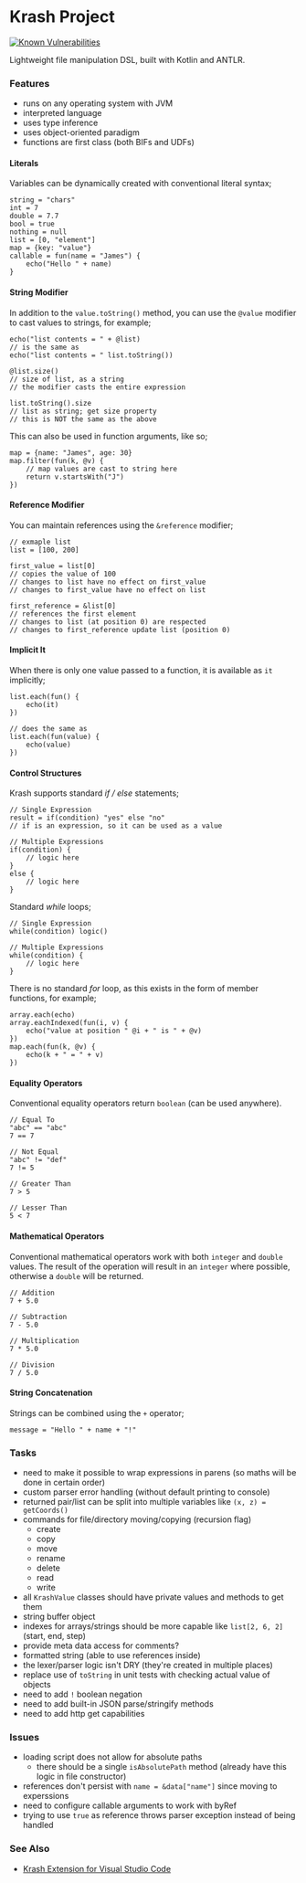 Krash Project
=============

[![Known Vulnerabilities](https://snyk.io//test/github/CraicOverflow89/Krash/badge.svg?targetFile=build.gradle)](https://snyk.io//test/github/CraicOverflow89/Krash?targetFile=build.gradle)

Lightweight file manipulation DSL, built with Kotlin and ANTLR.

### Features

 - runs on any operating system with JVM
 - interpreted language
 - uses type inference
 - uses object-oriented paradigm
 - functions are first class (both BIFs and UDFs)

#### Literals

Variables can be dynamically created with conventional literal syntax;

```
string = "chars"
int = 7
double = 7.7
bool = true
nothing = null
list = [0, "element"]
map = {key: "value"}
callable = fun(name = "James") {
    echo("Hello " + name)
}
```

#### String Modifier

In addition to the `value.toString()` method, you can use the `@value` modifier to cast values to strings, for example;

```
echo("list contents = " + @list)
// is the same as
echo("list contents = " list.toString())

@list.size()
// size of list, as a string
// the modifier casts the entire expression

list.toString().size
// list as string; get size property
// this is NOT the same as the above
```

This can also be used in function arguments, like so;

```
map = {name: "James", age: 30}
map.filter(fun(k, @v) {
    // map values are cast to string here
    return v.startsWith("J")
})
```

#### Reference Modifier

You can maintain references using the `&reference` modifier;

```
// exmaple list
list = [100, 200]

first_value = list[0]
// copies the value of 100
// changes to list have no effect on first_value
// changes to first_value have no effect on list

first_reference = &list[0]
// references the first element
// changes to list (at position 0) are respected
// changes to first_reference update list (position 0)
```

#### Implicit It

When there is only one value passed to a function, it is available as `it` implicitly;

```
list.each(fun() {
    echo(it)
})

// does the same as
list.each(fun(value) {
    echo(value)
})
```

#### Control Structures

Krash supports standard _if / else_ statements;

```
// Single Expression
result = if(condition) "yes" else "no"
// if is an expression, so it can be used as a value

// Multiple Expressions
if(condition) {
    // logic here
}
else {
    // logic here
}
```

Standard _while_ loops;

```
// Single Expression
while(condition) logic()

// Multiple Expressions
while(condition) {
    // logic here
}
```

There is no standard _for_ loop, as this exists in the form of member functions, for example;

```
array.each(echo)
array.eachIndexed(fun(i, v) {
    echo("value at position " @i + " is " + @v)
})
map.each(fun(k, @v) {
    echo(k + " = " + v)
})
```

#### Equality Operators

Conventional equality operators return `boolean` (can be used anywhere).

```
// Equal To
"abc" == "abc"
7 == 7

// Not Equal
"abc" != "def"
7 != 5

// Greater Than
7 > 5

// Lesser Than
5 < 7
```

#### Mathematical Operators

Conventional mathematical operators work with both `integer` and `double` values. The result of the operation will result in an `integer` where possible, otherwise a `double` will be returned.

```
// Addition
7 + 5.0

// Subtraction
7 - 5.0

// Multiplication
7 * 5.0

// Division
7 / 5.0
```

#### String Concatenation

Strings can be combined using the `+` operator;

```
message = "Hello " + name + "!"
```

### Tasks

 - need to make it possible to wrap expressions in parens (so maths will be done in certain order)
 - custom parser error handling (without default printing to console)
 - returned pair/list can be split into multiple variables like `(x, z) = getCoords()`
 - commands for file/directory moving/copying (recursion flag)
   - create
   - copy
   - move
   - rename
   - delete
   - read
   - write
 - all `KrashValue` classes should have private values and methods to get them
 - string buffer object
 - indexes for arrays/strings should be more capable like `list[2, 6, 2]` (start, end, step)
 - provide meta data access for comments?
 - formatted string (able to use references inside)
 - the lexer/parser logic isn't DRY (they're created in multiple places)
 - replace use of `toString` in unit tests with checking actual value of objects
 - need to add `!` boolean negation
 - need to add built-in JSON parse/stringify methods
 - need to add http get capabilities

### Issues

 - loading script does not allow for absolute paths
    - there should be a single `isAbsolutePath` method (already have this logic in file constructor)
 - references don't persist with `name = &data["name"]` since moving to experssions
 - need to configure callable arguments to work with byRef
 - trying to use `true` as reference throws parser exception instead of being handled

### See Also

 - [Krash Extension for Visual Studio Code](https://github.com/CraicOverflow89/VSC-Krash-Language)